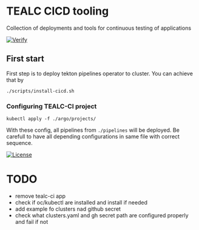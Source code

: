 # TEALC CICD tooling
Collection of deployments and tools for continuous testing of applications

[![Verify](https://github.com/ExcelentProject/tealc/actions/workflows/verify.yaml/badge.svg)](https://github.com/ExcelentProject/tealc/actions/workflows/verify.yaml)

## First start
First step is to deploy tekton pipelines operator to cluster. You can achieve that by
```
./scripts/install-cicd.sh
```


### Configuring TEALC-CI project
```
kubectl apply -f ./argo/projects/
```
With these config, all pipelines from `./pipelines` will be deployed. Be carefull to have all depending configurations in same file with correct sequence.

[![License](https://img.shields.io/badge/License-Apache%202.0-blue.svg)](https://opensource.org/licenses/Apache-2.0)


# TODO
- remove tealc-ci app
- check if oc/kubectl are installed and install if needed
- add example fo clusters nad github secret
- check what clusters.yaml and gh secret path are configured properly and fail if not